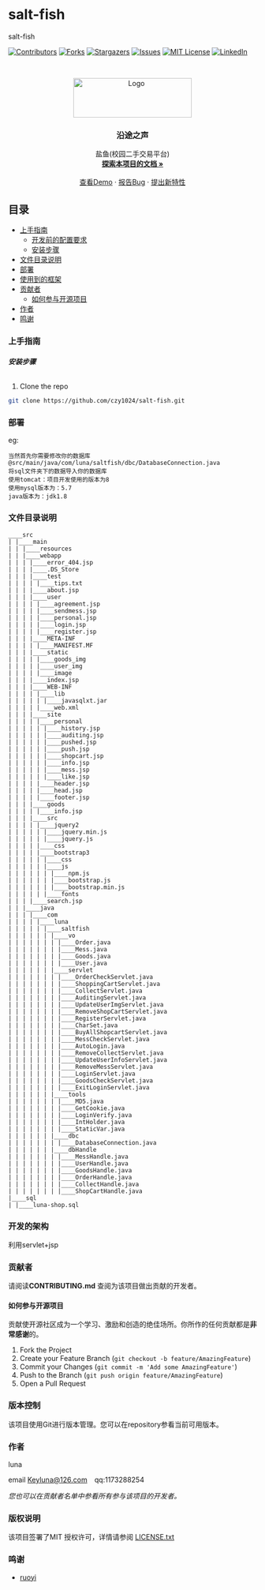 

# salt-fish

salt-fish

<!-- PROJECT SHIELDS -->

[![Contributors][contributors-shield]][contributors-url]
[![Forks][forks-shield]][forks-url]
[![Stargazers][stars-shield]][stars-url]
[![Issues][issues-shield]][issues-url]
[![MIT License][license-shield]][license-url]
[![LinkedIn][linkedin-shield]][linkedin-url]

<!-- PROJECT LOGO -->
<br />

<p align="center">
  <a href="https://github.com/czy1024/salt-fish/">
    <img src="https://tva1.sinaimg.cn/large/0081Kckwgy1gl86jd3z44j30i00503yt.jpg" alt="Logo" width="240" height="80">
  </a>

  <h3 align="center">沿途之声</h3>
  <p align="center">
    盐鱼(校园二手交易平台)
    <br />
    <a href="https://czy1024.github.io/salt-fish"><strong>探索本项目的文档 »</strong></a>
    <br />
    <br />
    <a href="">查看Demo</a>
    ·
    <a href="">报告Bug</a>
    ·
    <a href="https://github.com/czy1024/salt-fish/issues">提出新特性</a>
  </p>

</p>


 
## 目录

- [上手指南](#上手指南)
  - [开发前的配置要求](#开发前的配置要求)
  - [安装步骤](#安装步骤)
- [文件目录说明](#文件目录说明)
- [部署](#部署)
- [使用到的框架](#使用到的框架)
- [贡献者](#贡献者)
  - [如何参与开源项目](#如何参与开源项目)
- [作者](#作者)
- [鸣谢](#鸣谢)

### 上手指南


###### **安装步骤**

1. Clone the repo

```sh
git clone https://github.com/czy1024/salt-fish.git
```
### 部署

eg:

    当然首先你需要修改你的数据库@src/main/java/com/luna/saltfish/dbc/DatabaseConnection.java
    将sql文件夹下的数据导入你的数据库
    使用tomcat：项目开发使用的版本为8
    使用mysql版本为：5.7
    java版本为：jdk1.8
### 文件目录说明

```
____src
| |____main
| | |____resources
| | |____webapp
| | | |____error_404.jsp
| | | |____.DS_Store
| | | |____test
| | | | |____tips.txt
| | | |____about.jsp
| | | |____user
| | | | |____agreement.jsp
| | | | |____sendmess.jsp
| | | | |____personal.jsp
| | | | |____login.jsp
| | | | |____register.jsp
| | | |____META-INF
| | | | |____MANIFEST.MF
| | | |____static
| | | | |____goods_img
| | | | |____user_img
| | | | |____image
| | | |____index.jsp
| | | |____WEB-INF
| | | | |____lib
| | | | | |____javasqlxt.jar
| | | | |____web.xml
| | | |____site
| | | | |____personal
| | | | | |____history.jsp
| | | | | |____auditing.jsp
| | | | | |____pushed.jsp
| | | | | |____push.jsp
| | | | | |____shopcart.jsp
| | | | | |____info.jsp
| | | | | |____mess.jsp
| | | | | |____like.jsp
| | | | |____header.jsp
| | | | |____head.jsp
| | | | |____footer.jsp
| | | |____goods
| | | | |____info.jsp
| | | |____src
| | | | |____jquery2
| | | | | |____jquery.min.js
| | | | | |____jquery.js
| | | | |____css
| | | | |____bootstrap3
| | | | | |____css
| | | | | |____js
| | | | | | |____npm.js
| | | | | | |____bootstrap.js
| | | | | | |____bootstrap.min.js
| | | | | |____fonts
| | | |____search.jsp
| | |____java
| | | |____com
| | | | |____luna
| | | | | |____saltfish
| | | | | | |____vo
| | | | | | | |____Order.java
| | | | | | | |____Mess.java
| | | | | | | |____Goods.java
| | | | | | | |____User.java
| | | | | | |____servlet
| | | | | | | |____OrderCheckServlet.java
| | | | | | | |____ShoppingCartServlet.java
| | | | | | | |____CollectServlet.java
| | | | | | | |____AuditingServlet.java
| | | | | | | |____UpdateUserImgServlet.java
| | | | | | | |____RemoveShopCartServlet.java
| | | | | | | |____RegisterServlet.java
| | | | | | | |____CharSet.java
| | | | | | | |____BuyAllShopcartServlet.java
| | | | | | | |____MessCheckServlet.java
| | | | | | | |____AutoLogin.java
| | | | | | | |____RemoveCollectServlet.java
| | | | | | | |____UpdateUserInfoServlet.java
| | | | | | | |____RemoveMessServlet.java
| | | | | | | |____LoginServlet.java
| | | | | | | |____GoodsCheckServlet.java
| | | | | | | |____ExitLoginServlet.java
| | | | | | |____tools
| | | | | | | |____MD5.java
| | | | | | | |____GetCookie.java
| | | | | | | |____LoginVerify.java
| | | | | | | |____IntHolder.java
| | | | | | | |____StaticVar.java
| | | | | | |____dbc
| | | | | | | |____DatabaseConnection.java
| | | | | | |____dbHandle
| | | | | | | |____MessHandle.java
| | | | | | | |____UserHandle.java
| | | | | | | |____GoodsHandle.java
| | | | | | | |____OrderHandle.java
| | | | | | | |____CollectHandle.java
| | | | | | | |____ShopCartHandle.java
|____sql
| |____luna-shop.sql
```



### 开发的架构 

利用servlet+jsp

### 贡献者

请阅读**CONTRIBUTING.md** 查阅为该项目做出贡献的开发者。

#### 如何参与开源项目

贡献使开源社区成为一个学习、激励和创造的绝佳场所。你所作的任何贡献都是**非常感谢**的。


1. Fork the Project
2. Create your Feature Branch (`git checkout -b feature/AmazingFeature`)
3. Commit your Changes (`git commit -m 'Add some AmazingFeature'`)
4. Push to the Branch (`git push origin feature/AmazingFeature`)
5. Open a Pull Request



### 版本控制

该项目使用Git进行版本管理。您可以在repository参看当前可用版本。

### 作者

luna

email Keyluna@126.com  &ensp; qq:1173288254

 *您也可以在贡献者名单中参看所有参与该项目的开发者。*

### 版权说明

该项目签署了MIT 授权许可，详情请参阅 [LICENSE.txt](https://github.com/czy1024/salt-fish/blob/master/LICENSE)

### 鸣谢[]()


- [ruoyi]()



<!-- links -->
[your-project-path]:czy1024/salt-fish
[contributors-shield]: https://img.shields.io/github/contributors/czy1024/salt-fish.svg?style=flat-square
[contributors-url]: https://github.com/czy1024/salt-fish/graphs/contributors
[forks-shield]: https://img.shields.io/github/forks/czy1024/salt-fish.svg?style=flat-square
[forks-url]: https://github.com/czy1024/salt-fish/network/members
[stars-shield]: https://img.shields.io/github/stars/czy1024/salt-fish.svg?style=flat-square
[stars-url]: https://github.com/czy1024/salt-fish/stargazers
[issues-shield]: https://img.shields.io/github/issues/czy1024/salt-fish.svg?style=flat-square
[issues-url]: https://img.shields.io/github/issues/czy1024/salt-fish.svg
[license-shield]: https://img.shields.io/github/license/czy1024/salt-fish.svg?style=flat-square
[license-url]: https://github.com/czy1024/salt-fish/blob/master/LICENSE.txt
[linkedin-shield]: https://img.shields.io/badge/-LinkedIn-black.svg?style=flat-square&logo=linkedin&colorB=555
[linkedin-url]: https://linkedin.com/in/salt-fish




